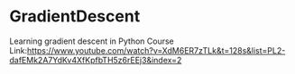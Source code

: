 # GradientDescent
Learning gradient descent in Python
Course Link:https://www.youtube.com/watch?v=XdM6ER7zTLk&t=128s&list=PL2-dafEMk2A7YdKv4XfKpfbTH5z6rEEj3&index=2
